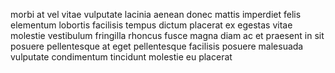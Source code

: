 morbi at vel vitae vulputate lacinia aenean donec mattis imperdiet felis
elementum lobortis facilisis tempus dictum placerat ex egestas vitae molestie
vestibulum fringilla rhoncus fusce magna diam ac et praesent in sit posuere
pellentesque at eget pellentesque facilisis posuere malesuada vulputate
condimentum tincidunt molestie eu placerat